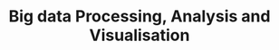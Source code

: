 ---
title: Big data Processing, Analysis and Visualisation
github: https://github.com/Agewerc/data-processing-big-data/tree/master/Big%20data%20processing%2C%20analysis%20and%20visualisation
image: /assets/images/big_data.jpg
description: Use of multiple text processing techniques in pyspark environment to analyse books and crime data from South Australia. 
layout: post
---
